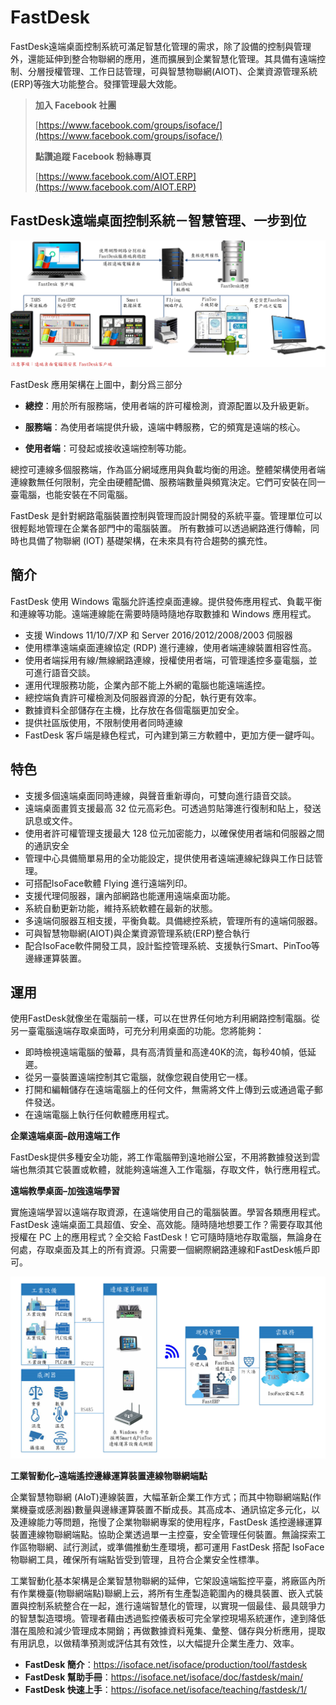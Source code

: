 # FastDesk
FastDesk遠端桌面控制系統可滿足智慧化管理的需求，除了設備的控制與管理外，還能延伸到整合物聯網的應用，進而擴展到企業智慧化管理。其具備有遠端控制、分層授權管理、工作日誌管理，可與智慧物聯網(AIOT)、企業資源管理系統(ERP)等強大功能整合。發揮管理最大效能。

> **加入 Facebook 社團**
>
> [https://www.facebook.com/groups/isoface/](https://www.facebook.com/groups/isoface/)
> 
> **點讚追蹤 Facebook 粉絲專頁**
> 
> [https://www.facebook.com/AIOT.ERP](https://www.facebook.com/AIOT.ERP)

## FastDesk遠端桌面控制系統－智慧管理、一步到位

![](images/desk07.png)

FastDesk 應用架構在上圖中，劃分爲三部分

* **總控**：用於所有服務端，使用者端的許可權檢測，資源配置以及升級更新。

* **服務端**：為使用者端提供升級，遠端中轉服務，它的頻寬是遠端的核心。

* **使用者端**：可發起或接收遠端控制等功能。

總控可連線多個服務端，作為區分網域應用與負載均衡的用途。整體架構使用者端連線數無任何限制，完全由硬體配備、服務端數量與頻寬決定。它們可安裝在同一臺電腦，也能安裝在不同電腦。

FastDesk 是針對網路電腦裝置控制與管理而設計開發的系統平臺。管理單位可以很輕鬆地管理在企業各部門中的電腦裝置。 所有數據可以透過網路進行傳輸，同時也具備了物聯網 (IOT) 基礎架構，在未來具有符合趨勢的擴充性。

## 簡介

FastDesk 使用 Windows 電腦允許遙控桌面連線。提供發佈應用程式、負載平衡和連線等功能。遠端連線能在需要時隨時隨地存取數據和 Windows 應用程式。

* 支援 Windows 11/10/7/XP 和 Server 2016/2012/2008/2003 伺服器
* 使用標準遠端桌面連線協定 (RDP) 進行連線，使用者端連線裝置相容性高。
* 使用者端採用有線/無線網路連線，授權使用者端，可管理遙控多臺電腦，並可進行語音交談。
* 運用代理服務功能，企業內部不能上外網的電腦也能遠端遙控。
* 總控端負責許可權檢測及伺服器資源的分配，執行更有效率。
* 數據資料全部儲存在主機，比存放在各個電腦更加安全。
* 提供社區版使用，不限制使用者同時連線
* FastDesk 客戶端是綠色程式，可內建到第三方軟體中，更加方便一鍵呼叫。

## 特色

* 支援多個遠端桌面同時連線，與聲音重新導向，可雙向進行語音交談。
* 遠端桌面畫質支援最高 32 位元高彩色。可透過剪貼簿進行復制和貼上，發送訊息或文件。
* 使用者許可權管理支援最大 128 位元加密能力，以確保使用者端和伺服器之間的通訊安全
* 管理中心具備簡單易用的全功能設定，提供使用者遠端連線紀錄與工作日誌管理。
* 可搭配IsoFace軟體 Flying 進行遠端列印。
* 支援代理伺服器，讓內部網路也能運用遠端桌面功能。
* 系統自動更新功能，維持系統軟體在最新的狀態。
* 多遠端伺服器互相支援，平衡負載。具備總控系統，管理所有的遠端伺服器。
* 可與智慧物聯網(AIOT)與企業資源管理系統(ERP)整合執行
* 配合IsoFace軟件開發工具，設計監控管理系統、支援執行Smart、PinToo等邊緣運算裝置。

## 運用

使用FastDesk就像坐在電腦前一樣，可以在世界任何地方利用網路控制電腦。從另一臺電腦遠端存取桌面時，可充分利用桌面的功能。您將能夠：

* 即時檢視遠端電腦的螢幕，具有高清質量和高達40K的流，每秒40幀，低延遲。
* 從另一臺裝置遠端控制其它電腦，就像您親自使用它一樣。
* 打開和編輯儲存在遠端電腦上的任何文件，無需將文件上傳到云或通過電子郵件發送。
* 在遠端電腦上執行任何軟體應用程式。

**企業遠端桌面–啟用遠端工作**

FastDesk提供多種安全功能，將工作電腦帶到遠地辦公室，不用將數據發送到雲端也無須其它裝置或軟體，就能夠遠端進入工作電腦，存取文件，執行應用程式。

**遠端教學桌面–加強遠端學習**

實施遠端學習以遠端存取資源，在遠端使用自己的電腦裝置。學習各類應用程式。  FastDesk 遠端桌面工具超值、安全、高效能。隨時隨地想要工作？需要存取其他授權在 PC 上的應用程式？全交給 FastDesk！它可隨時隨地存取電腦，無論身在何處，存取桌面及其上的所有資源。只需要一個網際網路連線和FastDesk帳戶即可。

![](images/desk04.png)

**工業智動化–遠端遙控邊緣運算裝置連線物聯網端點**

企業智慧物聯網 (AIoT)連線裝置，大幅革新企業工作方式；而其中物聯網端點(作業機臺或感測器)數量與邊緣運算裝置不斷成長。其高成本、通訊協定多元化，以及連線能力等問題，拖慢了企業物聯網專案的使用程序，FastDesk 遙控邊緣運算裝置連線物聯網端點。協助企業透過單一主控臺，安全管理任何裝置。無論探索工作區物聯網、試行測試，或準備推動生產環境，都可運用 FastDesk 搭配 IsoFace物聯網工具，確保所有端點皆受到管理，且符合企業安全性標準。

工業智動化基本架構是企業智慧物聯網的延伸，它架設遠端監控平臺，將廠區內所有作業機臺(物聯網端點)聯網上云，將所有生產製造範圍內的機具裝置、嵌入式裝置與控制系統整合在一起，進行遠端智慧化的管理，以實現一個最佳、最具競爭力的智慧製造環境。管理者藉由透過監控儀表板可完全掌控現場系統運作，達到降低潛在風險和減少管理成本開銷；再做數據資料蒐集、彙整、儲存與分析應用，提取有用訊息，以做精準預測或評估其有效性，以大幅提升企業生產力、效率。

* **FastDesk 簡介**：https://isoface.net/isoface/production/tool/fastdesk
* **FastDesk 幫助手冊**：https://isoface.net/isoface/doc/fastdesk/main/
* **FastDesk 快速上手**：https://isoface.net/isoface/teaching/fastdesk/1/